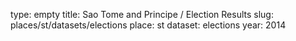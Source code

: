 type: empty
title: Sao Tome and Principe / Election Results
slug: places/st/datasets/elections
place: st
dataset: elections
year: 2014
